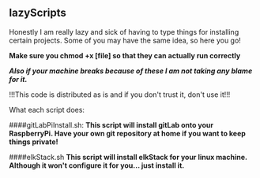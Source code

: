 ## lazyScripts
Honestly I am really lazy and sick of having to type things for installing certain projects. 
Some of you may have the same idea, so here you go!

**Make sure you chmod +x [file] so that they can actually run correctly**

**_Also if your machine breaks because of these I am not taking any blame for it._**

!!!This code is distributed as is and if you don't trust it, don't use it!!!

What each script does:

####gitLabPiInstall.sh:
**This script will install gitLab onto your RaspberryPi. Have your own git repository at home if you want to keep things private!**

####elkStack.sh
**This script will install elkStack for your linux machine. Although it won't configure it for you... just install it.**
